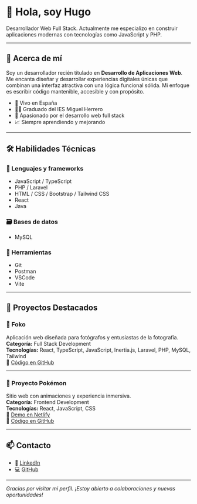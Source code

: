 # 👋 Hola, soy Hugo

Desarrollador Web Full Stack. Actualmente me especializo en construir aplicaciones modernas con tecnologías como JavaScript y PHP.

---

## 📌 Acerca de mí

Soy un desarrollador recién titulado en **Desarrollo de Aplicaciones Web**. Me encanta diseñar y desarrollar experiencias digitales únicas que combinan una interfaz atractiva con una lógica funcional sólida. Mi enfoque es escribir código mantenible, accesible y con propósito.

- 📍 Vivo en España
- 👨‍🎓 Graduado del IES Miguel Herrero
- 🚀 Apasionado por el desarrollo web full stack
- 📈 Siempre aprendiendo y mejorando

---

## 🛠️ Habilidades Técnicas

### 🧠 Lenguajes y frameworks
- JavaScript / TypeScript
- PHP / Laravel
- HTML / CSS / Bootstrap / Tailwind CSS
- React
- Java

### 🗃️ Bases de datos
- MySQL

### 🧰 Herramientas
- Git
- Postman
- VSCode
- Vite

---

## 🚀 Proyectos Destacados

### 🎯 Foko
Aplicación web diseñada para fotógrafos y entusiastas de la fotografía.  
**Categoría:** Full Stack Development  
**Tecnologías:** React, TypeScript, JavaScript, Inertia.js, Laravel, PHP, MySQL, Tailwind  
🔗 [Código en GitHub](https://github.com/Hugocl01/Foko)

---

### 🎯 Proyecto Pokémon
Sitio web con animaciones y experiencia inmersiva.  
**Categoría:** Frontend Development  
**Tecnologías:** React, JavaScript, CSS  
🔗 [Demo en Netlify](https://dwec-pokemon.netlify.app/)  
🔗 [Código en GitHub](https://github.com/Hugocl01/Proyecto-Pokemon)

---

## 📫 Contacto

- 💼 [LinkedIn](https://www.linkedin.com/in/hugo-cay%C3%B3n-laso-1a8248273/)  
- 💻 [GitHub](https://github.com/Hugocl01)

---

_Gracias por visitar mi perfil. ¡Estoy abierto a colaboraciones y nuevas oportunidades!_
